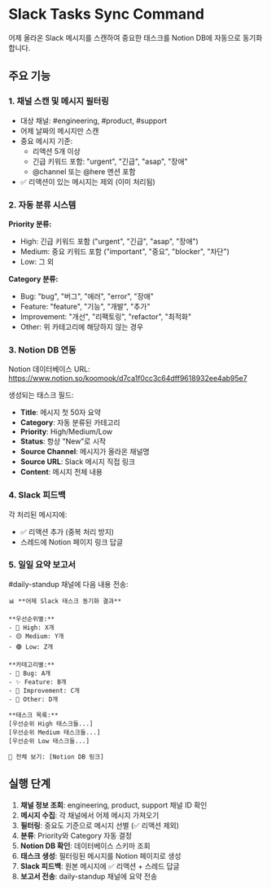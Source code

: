 # Slack Tasks Sync Command

어제 올라온 Slack 메시지를 스캔하여 중요한 태스크를 Notion DB에 자동으로 동기화합니다.

## 주요 기능

### 1. 채널 스캔 및 메시지 필터링
- 대상 채널: #engineering, #product, #support
- 어제 날짜의 메시지만 스캔
- 중요 메시지 기준:
  - 리액션 5개 이상
  - 긴급 키워드 포함: "urgent", "긴급", "asap", "장애"
  - @channel 또는 @here 멘션 포함
- ✅ 리액션이 있는 메시지는 제외 (이미 처리됨)

### 2. 자동 분류 시스템
**Priority 분류:**
- High: 긴급 키워드 포함 ("urgent", "긴급", "asap", "장애")
- Medium: 중요 키워드 포함 ("important", "중요", "blocker", "차단")
- Low: 그 외

**Category 분류:**
- Bug: "bug", "버그", "에러", "error", "장애"
- Feature: "feature", "기능", "개발", "추가"
- Improvement: "개선", "리팩토링", "refactor", "최적화"
- Other: 위 카테고리에 해당하지 않는 경우

### 3. Notion DB 연동
Notion 데이터베이스 URL: https://www.notion.so/koomook/d7ca1f0cc3c64dff9618932ee4ab95e7

생성되는 태스크 필드:
- **Title**: 메시지 첫 50자 요약
- **Category**: 자동 분류된 카테고리
- **Priority**: High/Medium/Low
- **Status**: 항상 "New"로 시작
- **Source Channel**: 메시지가 올라온 채널명
- **Source URL**: Slack 메시지 직접 링크
- **Content**: 메시지 전체 내용

### 4. Slack 피드백
각 처리된 메시지에:
- ✅ 리액션 추가 (중복 처리 방지)
- 스레드에 Notion 페이지 링크 답글

### 5. 일일 요약 보고서
#daily-standup 채널에 다음 내용 전송:
```
📊 **어제 Slack 태스크 동기화 결과**

**우선순위별:**
- 🔴 High: X개
- 🟡 Medium: Y개
- 🟢 Low: Z개

**카테고리별:**
- 🐛 Bug: A개
- ✨ Feature: B개
- 🔧 Improvement: C개
- 📌 Other: D개

**태스크 목록:**
[우선순위 High 태스크들...]
[우선순위 Medium 태스크들...]
[우선순위 Low 태스크들...]

📎 전체 보기: [Notion DB 링크]
```

## 실행 단계

1. **채널 정보 조회**: engineering, product, support 채널 ID 확인
2. **메시지 수집**: 각 채널에서 어제 메시지 가져오기
3. **필터링**: 중요도 기준으로 메시지 선별 (✅ 리액션 제외)
4. **분류**: Priority와 Category 자동 결정
5. **Notion DB 확인**: 데이터베이스 스키마 조회
6. **태스크 생성**: 필터링된 메시지를 Notion 페이지로 생성
7. **Slack 피드백**: 원본 메시지에 ✅ 리액션 + 스레드 답글
8. **보고서 전송**: daily-standup 채널에 요약 전송
